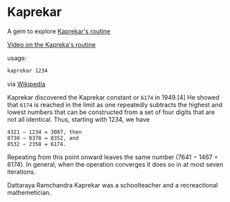 # Kaprekar

A gem to explore [Kaprekar's routine](http://en.wikipedia.org/wiki/6174_(number))

[Video on the Kapreka's routine](http://youtu.be/d8TRcZklX_Q)

usage:
```bash
kaprekar 1234
```

via [Wikipedia](http://en.wikipedia.org/wiki/D._R._Kaprekar#Kalyan_constant)

Kaprekar discovered the Kaprekar constant or `6174` in 1949.[4] He showed that `6174` is reached in the limit as one repeatedly subtracts the highest and lowest numbers that can be constructed from a set of four digits that are not all identical. Thus, starting with 1234, we have

```
4321 − 1234 = 3087, then
8730 − 0378 = 8352, and
8532 − 2358 = 6174.
```

Repeating from this point onward leaves the same number (7641 − 1467 = 6174). In general, when the operation converges it does so in at most seven iterations.


Dattaraya Ramchandra Kaprekar was a schoolteacher and a recreactional mathemetician.
